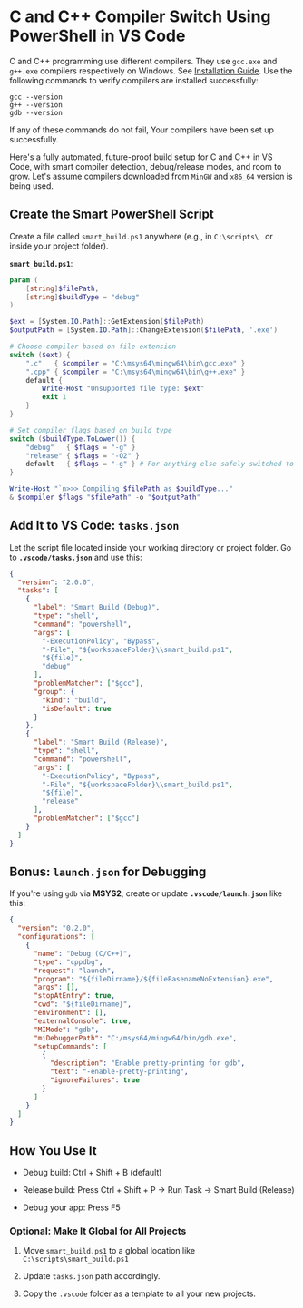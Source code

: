 # C and C++ Compiler Switch Using PowerShell in VS Code

C and C++ programming use different compilers. They use `gcc.exe` and `g++.exe` compilers respectively on Windows. See [Installation Guide](https://www.freecodecamp.org/news/how-to-install-c-and-cpp-compiler-on-windows/). Use the following commands to verify compilers are installed successfully:
```shell
gcc --version
g++ --version
gdb --version
```
If any of these commands do not fail, Your compilers have been set up successfully.

Here's a fully automated, future-proof build setup for C and C++ in VS Code, with smart compiler detection, debug/release modes, and room to grow.
Let's assume compilers downloaded from `MinGW` and `x86_64` version is being used.

## **Create the Smart PowerShell Script**

Create a file called `smart_build.ps1` anywhere (e.g., in `C:\scripts\ ` or inside your project folder).

**`smart_build.ps1`**:
```powershell
param (
    [string]$filePath,
    [string]$buildType = "debug"
)

$ext = [System.IO.Path]::GetExtension($filePath)
$outputPath = [System.IO.Path]::ChangeExtension($filePath, '.exe')

# Choose compiler based on file extension
switch ($ext) {
    ".c"   { $compiler = "C:\msys64\mingw64\bin\gcc.exe" }
    ".cpp" { $compiler = "C:\msys64\mingw64\bin\g++.exe" }
    default {
        Write-Host "Unsupported file type: $ext"
        exit 1
    }
}

# Set compiler flags based on build type
switch ($buildType.ToLower()) {
    "debug"   { $flags = "-g" }
    "release" { $flags = "-O2" }
    default   { $flags = "-g" } # For anything else safely switched to `debug` mode
}

Write-Host "`n>>> Compiling $filePath as $buildType..."
& $compiler $flags "$filePath" -o "$outputPath"
```

## **Add It to VS Code: `tasks.json`**

Let the script file located inside your working directory or project folder.
Go to **`.vscode/tasks.json`** and use this:
```JSON
{
  "version": "2.0.0",
  "tasks": [
    {
      "label": "Smart Build (Debug)",
      "type": "shell",
      "command": "powershell",
      "args": [
        "-ExecutionPolicy", "Bypass",
        "-File", "${workspaceFolder}\\smart_build.ps1",
        "${file}",
        "debug"
      ],
      "problemMatcher": ["$gcc"],
      "group": {
        "kind": "build",
        "isDefault": true
      }
    },
    {
      "label": "Smart Build (Release)",
      "type": "shell",
      "command": "powershell",
      "args": [
        "-ExecutionPolicy", "Bypass",
        "-File", "${workspaceFolder}\\smart_build.ps1",
        "${file}",
        "release"
      ],
      "problemMatcher": ["$gcc"]
    }
  ]
}
```

## **Bonus: `launch.json` for Debugging**

If you're using `gdb` via **MSYS2**, create or update **`.vscode/launch.json`** like this:
```JSON
{
  "version": "0.2.0",
  "configurations": [
    {
      "name": "Debug (C/C++)",
      "type": "cppdbg",
      "request": "launch",
      "program": "${fileDirname}/${fileBasenameNoExtension}.exe",
      "args": [],
      "stopAtEntry": true,
      "cwd": "${fileDirname}",
      "environment": [],
      "externalConsole": true,
      "MIMode": "gdb",
      "miDebuggerPath": "C:/msys64/mingw64/bin/gdb.exe",
      "setupCommands": [
        {
          "description": "Enable pretty-printing for gdb",
          "text": "-enable-pretty-printing",
          "ignoreFailures": true
        }
      ]
    }
  ]
}
```

## **How You Use It**

- Debug build:
Ctrl + Shift + B (default)

- Release build:
Press Ctrl + Shift + P → Run Task → Smart Build (Release)

- Debug your app:
Press F5

### Optional: Make It Global for All Projects

1. Move `smart_build.ps1` to a global location like `C:\scripts\smart_build.ps1`

2. Update `tasks.json` path accordingly.

3. Copy the `.vscode` folder as a template to all your new projects.


